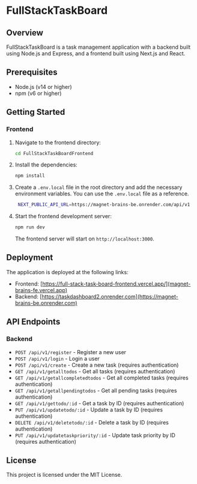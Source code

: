 # FullStackTaskBoard

## Overview

FullStackTaskBoard is a task management application with a backend built using Node.js and Express, and a frontend built using Next.js and React.

## Prerequisites

- Node.js (v14 or higher)
- npm (v6 or higher)

## Getting Started



### Frontend

1. Navigate to the frontend directory:

    ```sh
    cd FullStackTaskBoardFrontend
    ```

2. Install the dependencies:

    ```sh
    npm install
    ```

3. Create a `.env.local` file in the root directory and add the necessary environment variables. You can use the `.env.local` file as a reference.

   ```sh
    NEXT_PUBLIC_API_URL=https://magnet-brains-be.onrender.com/api/v1
    ```

5. Start the frontend development server:

    ```sh
    npm run dev
    ```

    The frontend server will start on `http://localhost:3000`.

## Deployment

The application is deployed at the following links:

- Frontend: [https://full-stack-task-board-frontend.vercel.app/](magnet-brains-fe.vercel.app)
- Backend: [https://taskdashboard2.onrender.com](https://magnet-brains-be.onrender.com)

## API Endpoints

### Backend

- `POST /api/v1/register` - Register a new user
- `POST /api/v1/login` - Login a user
- `POST /api/v1/create` - Create a new task (requires authentication)
- `GET /api/v1/getalltodos` - Get all tasks (requires authentication)
- `GET /api/v1/getallcompletedtodos` - Get all completed tasks (requires authentication)
- `GET /api/v1/getallpendingtodos` - Get all pending tasks (requires authentication)
- `GET /api/v1/gettodo/:id` - Get a task by ID (requires authentication)
- `PUT /api/v1/updatetodo/:id` - Update a task by ID (requires authentication)
- `DELETE /api/v1/deletetodo/:id` - Delete a task by ID (requires authentication)
- `PUT /api/v1/updatetaskpriority/:id` - Update task priority by ID (requires authentication)

## License

This project is licensed under the MIT License.
